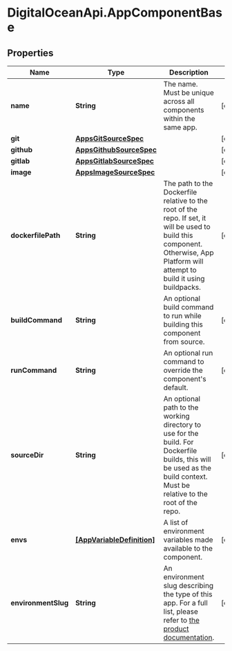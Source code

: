 # DigitalOceanApi.AppComponentBase

## Properties
Name | Type | Description | Notes
------------ | ------------- | ------------- | -------------
**name** | **String** | The name. Must be unique across all components within the same app. | [optional] 
**git** | [**AppsGitSourceSpec**](AppsGitSourceSpec.md) |  | [optional] 
**github** | [**AppsGithubSourceSpec**](AppsGithubSourceSpec.md) |  | [optional] 
**gitlab** | [**AppsGitlabSourceSpec**](AppsGitlabSourceSpec.md) |  | [optional] 
**image** | [**AppsImageSourceSpec**](AppsImageSourceSpec.md) |  | [optional] 
**dockerfilePath** | **String** | The path to the Dockerfile relative to the root of the repo. If set, it will be used to build this component. Otherwise, App Platform will attempt to build it using buildpacks. | [optional] 
**buildCommand** | **String** | An optional build command to run while building this component from source. | [optional] 
**runCommand** | **String** | An optional run command to override the component&#x27;s default. | [optional] 
**sourceDir** | **String** | An optional path to the working directory to use for the build. For Dockerfile builds, this will be used as the build context. Must be relative to the root of the repo. | [optional] 
**envs** | [**[AppVariableDefinition]**](AppVariableDefinition.md) | A list of environment variables made available to the component. | [optional] 
**environmentSlug** | **String** | An environment slug describing the type of this app. For a full list, please refer to [the product documentation](https://www.digitalocean.com/docs/app-platform/). | [optional] 
